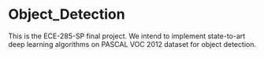 # Object_Detection
This is the ECE-285-SP final project. We intend to implement state-to-art deep learning algorithms on PASCAL VOC 2012 dataset for object detection.
